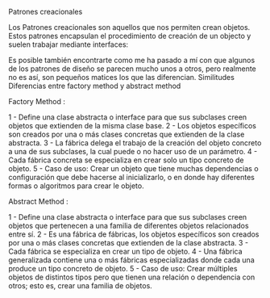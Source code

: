 Patrones creacionales

Los Patrones creacionales son aquellos que nos permiten crean objetos. Estos patrones encapsulan el procedimiento de creación de un objecto y suelen trabajar mediante interfaces:

Es posible también encontrarte como me ha pasado a mí con que algunos de los patrones de diseño se parecen mucho unos a otros, pero realmente no es así, son pequeños matices los que las diferencian.
Similitudes
Diferencias entre factory method y abstract method

Factory Method :

1 - Define una clase abstracta o interface para que sus subclases creen objetos que extienden de la misma clase base.
2 - Los objetos específicos son creados por una o más clases concretas que extienden de la clase abstracta.
3 - La fábrica delega el trabajo de la creación del objeto concreto a una de sus subclases, la cual puede o no hacer uso de un parámetro.
4 - Cada fábrica concreta se especializa en crear solo un tipo concreto de objeto.
5 - Caso de uso: Crear un objeto que tiene muchas dependencias o configuración que debe hacerse al inicializarlo, o en donde hay diferentes formas o algoritmos para crear le objeto.

Abstract Method :

1 - Define una clase abstracta o interface para que sus subclases creen objetos que pertenecen a una familia de diferentes objetos relacionados entre sí.
2 - Es una fábrica de fábricas, los objetos específicos son creados por una o más clases concretas que extienden de la clase abstracta.
3 - Cada fábrica se especializa en crear un tipo de objeto.
4 - Una fábrica generalizada contiene una o más fábricas especializadas donde cada una produce un tipo concreto de objeto.
5 - Caso de uso: Crear múltiples objetos de distintos tipos pero que tienen una relación o dependencia con otros; esto es, crear una familia de objetos.



